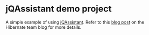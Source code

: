 # jQAssistant demo project

A simple example of using [jQAssistant](https://jqassistant.org/).
Refer to this [blog post](http://in.relation.to/2017/01/24/preventing-leaky-apis-with-jqassistant/) on the Hibernate team blog for more details.

